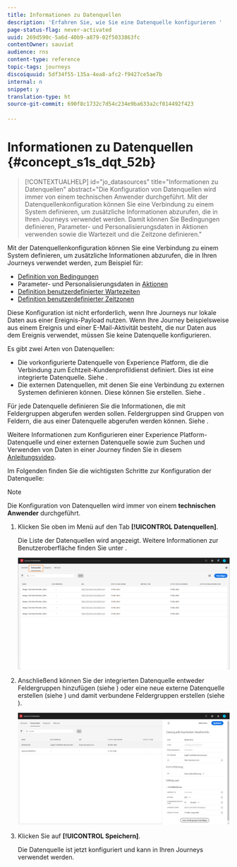 ```yaml
---
title: Informationen zu Datenquellen
description: 'Erfahren Sie, wie Sie eine Datenquelle konfigurieren '
page-status-flag: never-activated
uuid: 269d590c-5a6d-40b9-a879-02f5033863fc
contentOwner: sauviat
audience: rns
content-type: reference
topic-tags: journeys
discoiquuid: 5df34f55-135a-4ea8-afc2-f9427ce5ae7b
internal: n
snippet: y
translation-type: ht
source-git-commit: 690f8c1732c7d54c234e9ba633a2cf014492f423

---
```



# Informationen zu Datenquellen {#concept_s1s_dqt_52b}

>[!CONTEXTUALHELP]
>id=&quot;jo_datasources&quot;
>title=&quot;Informationen zu Datenquellen&quot;
>abstract=&quot;Die Konfiguration von Datenquellen wird immer von einem technischen Anwender durchgeführt. Mit der Datenquellenkonfiguration können Sie eine Verbindung zu einem System definieren, um zusätzliche Informationen abzurufen, die in Ihren Journeys verwendet werden. Damit können Sie Bedingungen definieren, Parameter- und Personalisierungsdaten in Aktionen verwenden sowie die Wartezeit und die Zeitzone definieren.&quot;

Mit der Datenquellenkonfiguration können Sie eine Verbindung zu einem System definieren, um zusätzliche Informationen abzurufen, die in Ihren Journeys verwendet werden, zum Beispiel für:

* [Definition von Bedingungen](../building-journeys/condition-activity.md)
* Parameter- und Personalisierungsdaten in [Aktionen](../action/action.md)
* [Definition benutzerdefinierter Wartezeiten](../building-journeys/wait-activity.md#custom)
* [Definition benutzerdefinierter Zeitzonen](../building-journeys/timezone-management.md)

Diese Konfiguration ist nicht erforderlich, wenn Ihre Journeys nur lokale Daten aus einer Ereignis-Payload nutzen. Wenn Ihre Journey beispielsweise aus einem Ereignis und einer E-Mail-Aktivität besteht, die nur Daten aus dem Ereignis verwendet, müssen Sie keine Datenquelle konfigurieren.

Es gibt zwei Arten von Datenquellen:

* Die vorkonfigurierte Datenquelle von Experience Platform, die die Verbindung zum Echtzeit-Kundenprofildienst definiert. Dies ist eine integrierte Datenquelle. Siehe [](../datasource/adobe-experience-platform-data-source.md).
* Die externen Datenquellen, mit denen Sie eine Verbindung zu externen Systemen definieren können. Diese können Sie erstellen. Siehe [](../datasource/external-data-sources.md).

Für jede Datenquelle definieren Sie die Informationen, die mit Feldergruppen abgerufen werden sollen. Feldergruppen sind Gruppen von Feldern, die aus einer Datenquelle abgerufen werden können. Siehe [](../datasource/field-groups.md).

Weitere Informationen zum Konfigurieren einer Experience Platform-Datenquelle und einer externen Datenquelle sowie zum Suchen und Verwenden von Daten in einer Journey finden Sie in diesem [Anleitungsvideo](https://docs.adobe.com/content/help/en/platform-learn/tutorials/journey-orchestration/configure-data-sources.html).

Im Folgenden finden Sie die wichtigsten Schritte zur Konfiguration der Datenquelle:

>[!NOTE]
>
>Die Konfiguration von Datenquellen wird immer von einem **technischen Anwender** durchgeführt.

1. Klicken Sie oben im Menü auf den Tab **[!UICONTROL Datenquellen]**.

   Die Liste der Datenquellen wird angezeigt. Weitere Informationen zur Benutzeroberfläche finden Sie unter [](../about/user-interface.md).

   ![](../assets/journey18.png)

1. Anschließend können Sie der integrierten Datenquelle entweder Feldergruppen hinzufügen (siehe [](../datasource/adobe-experience-platform-data-source.md)) oder eine neue externe Datenquelle erstellen (siehe [](../datasource/external-data-sources.md)) und damit verbundene Feldergruppen erstellen (siehe [](../datasource/field-groups.md)).

   ![](../assets/journey23.png)

1. Klicken Sie auf **[!UICONTROL Speichern]**.

   Die Datenquelle ist jetzt konfiguriert und kann in Ihren Journeys verwendet werden.
